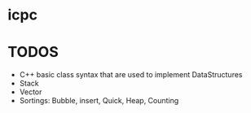 # icpc



# TODOS
- C++ basic class syntax that are used to implement DataStructures
- Stack
- Vector
- Sortings: Bubble, insert, Quick, Heap, Counting

